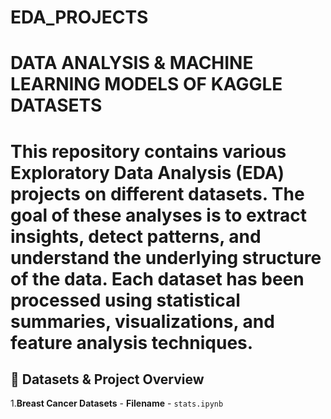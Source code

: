 # EDA_PROJECTS
# DATA ANALYSIS & MACHINE LEARNING MODELS OF KAGGLE DATASETS
# This repository contains various Exploratory Data Analysis (EDA) projects on different datasets. The goal of these analyses is to extract insights, detect patterns, and understand the underlying structure of the data. Each dataset has been processed using statistical summaries, visualizations, and feature analysis techniques.

## 📌 Datasets & Project Overview
  1.**Breast Cancer Datasets** 
    - **Filename** - `stats.ipynb`
    
